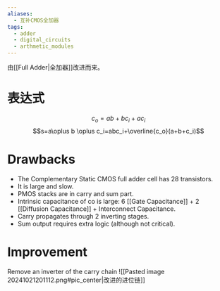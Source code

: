 ```yaml
---
aliases:
  - 互补CMOS全加器
tags:
  - adder
  - digital_circuits
  - arthmetic_modules
---
```

由[[Full Adder|全加器]]改进而来。
# 表达式

$$c_o=ab+bc_i+ac_i$$
$$s=a\oplus b \oplus c_i=abc_i+\overline{c_o}(a+b+c_i)$$
# Drawbacks

- The Complementary Static CMOS full adder cell has 28 transistors.
- It is large and slow.
- PMOS stacks are in carry and sum part.
- Intrinsic capacitance of co is large: 6 [[Gate Capacitance]] + 2 [[Diffusion Capacitance]] + Interconnect Capacitance.
- Carry propagates through 2 inverting stages.
- Sum output requires extra logic (although not critical).

# Improvement

Remove an inverter of the carry chain
![[Pasted image 20241021201112.png#pic_center|改进的进位链]]
